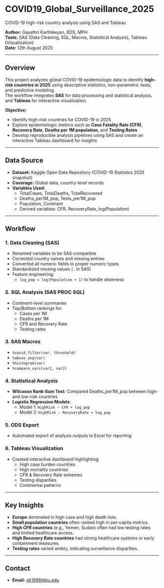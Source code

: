 # COVID19_Global_Surveillance_2025
COVID-19 high-risk country analysis using SAS and Tableau

**Author:** Gayathri Karthikeyan, BDS, MPH  
**Tools:** SAS (Data Cleaning, SQL, Macros, Statistical Analysis), Tableau (Visualization)  
**Date:** 12th August 2025  

---

##  Overview
This project analyzes global COVID-19 epidemiologic data to identify **high-risk countries in 2025** using descriptive statistics, non-parametric tests, and predictive modeling.  
The workflow integrates **SAS** for data processing and statistical analysis, and **Tableau** for interactive visualization.

**Objective:**  
- Identify high-risk countries for COVID-19 in 2025  
- Explore epidemiologic metrics such as **Case Fatality Rate (CFR)**, **Recovery Rate**, **Deaths per 1M population**, and **Testing Rates**  
- Develop reproducible analysis pipelines using SAS and create an interactive Tableau dashboard for insights

---

## Data Source
- **Dataset:** Kaggle Open Data Repository (COVID-19 Statistics 2025 snapshot)  
- **Coverage:** Global data, country-level records  
- **Variables Used:**
  - TotalCases, TotalDeaths, TotalRecovered
  - Deaths_per1M_pop, Tests_per1M_pop
  - Population, Continent
  - Derived variables: CFR, RecoveryRate, log(Population)

---

##  Workflow
### 1. Data Cleaning (SAS)
- Renamed variables to be SAS-compatible
- Corrected country names and missing entries
- Converted all numeric fields to proper numeric types
- Standardized missing values (`.` in SAS)
- Feature engineering:
  - `log_pop = log(Population + 1)` to handle skewness

### 2. SQL Analysis (SAS PROC SQL)
- Continent-level summaries
- Top/Bottom rankings for:
  - Cases per 1M
  - Deaths per 1M
  - CFR and Recovery Rate
  - Testing rates

### 3. SAS Macros
- `%covid_filter(var, threshold)`
- `%above_avg(var)`
- `%histogram(var)`
- `%compare_vars(var1, var2)`

### 4. Statistical Analysis
- **Wilcoxon Rank-Sum Test**: Compared Deaths_per1M_pop between high- and low-risk countries  
- **Logistic Regression Models**:
  - Model 1: `HighRisk ~ CFR + log_pop`
  - Model 2: `HighRisk ~ RecoveryRate + log_pop`

### 5. ODS Export
- Automated export of analysis outputs to Excel for reporting

### 6. Tableau Visualization
- Created interactive dashboard highlighting:
  - High case burden countries
  - High mortality countries
  - CFR & Recovery Rate extremes
  - Testing disparities
  - Continental patterns

---

## Key Insights
- **Europe** dominated in high case and high death lists.
- **Small population countries** often ranked high in per-capita metrics.
- **High CFR countries** (e.g., Yemen, Sudan) often had low testing rates and limited healthcare access.
- **High Recovery Rate countries** had strong healthcare systems or early containment measures.
- **Testing rates** varied widely, indicating surveillance disparities.

---

##  Contact
- **Email:** gk1998@bu.edu  
